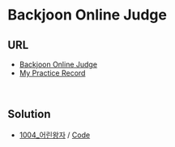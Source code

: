 # Backjoon Online Judge

## URL
- [Backjoon Online Judge](https://www.acmicpc.net/)
- [My Practice Record](https://www.acmicpc.net/user/ujinjung9)

<br/>

## Solution
- [1004_어린왕자](https://www.acmicpc.net/problem/1004) / [Code](https://github.com/YujinJung/Codewars/blob/master/BOJ/1004.cpp)
